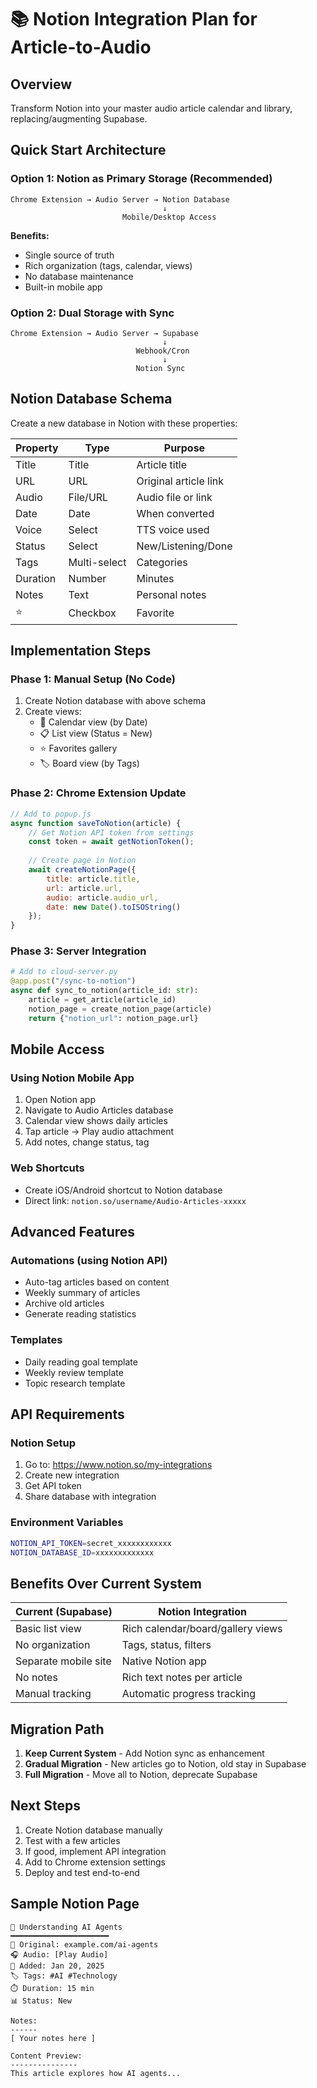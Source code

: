 # 📚 Notion Integration Plan for Article-to-Audio

## Overview
Transform Notion into your master audio article calendar and library, replacing/augmenting Supabase.

## Quick Start Architecture

### Option 1: Notion as Primary Storage (Recommended)
```
Chrome Extension → Audio Server → Notion Database
                                  ↓
                         Mobile/Desktop Access
```

**Benefits:**
- Single source of truth
- Rich organization (tags, calendar, views)
- No database maintenance
- Built-in mobile app

### Option 2: Dual Storage with Sync
```
Chrome Extension → Audio Server → Supabase
                                  ↓
                            Webhook/Cron
                                  ↓
                            Notion Sync
```

## Notion Database Schema

Create a new database in Notion with these properties:

| Property | Type | Purpose |
|----------|------|---------|
| Title | Title | Article title |
| URL | URL | Original article link |
| Audio | File/URL | Audio file or link |
| Date | Date | When converted |
| Voice | Select | TTS voice used |
| Status | Select | New/Listening/Done |
| Tags | Multi-select | Categories |
| Duration | Number | Minutes |
| Notes | Text | Personal notes |
| ⭐ | Checkbox | Favorite |

## Implementation Steps

### Phase 1: Manual Setup (No Code)
1. Create Notion database with above schema
2. Create views:
   - 📅 Calendar view (by Date)
   - 📋 List view (Status = New)
   - ⭐ Favorites gallery
   - 🏷️ Board view (by Tags)

### Phase 2: Chrome Extension Update
```javascript
// Add to popup.js
async function saveToNotion(article) {
    // Get Notion API token from settings
    const token = await getNotionToken();
    
    // Create page in Notion
    await createNotionPage({
        title: article.title,
        url: article.url,
        audio: article.audio_url,
        date: new Date().toISOString()
    });
}
```

### Phase 3: Server Integration
```python
# Add to cloud-server.py
@app.post("/sync-to-notion")
async def sync_to_notion(article_id: str):
    article = get_article(article_id)
    notion_page = create_notion_page(article)
    return {"notion_url": notion_page.url}
```

## Mobile Access

### Using Notion Mobile App
1. Open Notion app
2. Navigate to Audio Articles database
3. Calendar view shows daily articles
4. Tap article → Play audio attachment
5. Add notes, change status, tag

### Web Shortcuts
- Create iOS/Android shortcut to Notion database
- Direct link: `notion.so/username/Audio-Articles-xxxxx`

## Advanced Features

### Automations (using Notion API)
- Auto-tag articles based on content
- Weekly summary of articles
- Archive old articles
- Generate reading statistics

### Templates
- Daily reading goal template
- Weekly review template
- Topic research template

## API Requirements

### Notion Setup
1. Go to: https://www.notion.so/my-integrations
2. Create new integration
3. Get API token
4. Share database with integration

### Environment Variables
```bash
NOTION_API_TOKEN=secret_xxxxxxxxxxxx
NOTION_DATABASE_ID=xxxxxxxxxxxxx
```

## Benefits Over Current System

| Current (Supabase) | Notion Integration |
|-------------------|-------------------|
| Basic list view | Rich calendar/board/gallery views |
| No organization | Tags, status, filters |
| Separate mobile site | Native Notion app |
| No notes | Rich text notes per article |
| Manual tracking | Automatic progress tracking |

## Migration Path

1. **Keep Current System** - Add Notion sync as enhancement
2. **Gradual Migration** - New articles go to Notion, old stay in Supabase  
3. **Full Migration** - Move all to Notion, deprecate Supabase

## Next Steps

1. Create Notion database manually
2. Test with a few articles
3. If good, implement API integration
4. Add to Chrome extension settings
5. Deploy and test end-to-end

## Sample Notion Page

```
📖 Understanding AI Agents
━━━━━━━━━━━━━━━━━━━━━━
🔗 Original: example.com/ai-agents
🎧 Audio: [Play Audio]
📅 Added: Jan 20, 2025
🏷️ Tags: #AI #Technology
⏱️ Duration: 15 min
📊 Status: New

Notes:
------
[ Your notes here ]

Content Preview:
---------------
This article explores how AI agents...
```